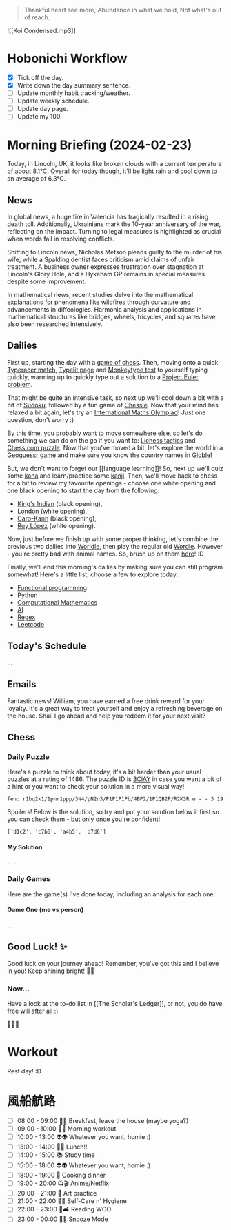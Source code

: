 > Thankful heart see more,
> Abundance in what we hold,
> Not what's out of reach.

![[Koi Condensed.mp3]]

# Hobonichi Workflow

- [x] Tick off the day.
- [x] Write down the day summary sentence.
- [ ] Update monthly habit tracking/weather.
- [ ] Update weekly schedule.
- [ ] Update day page.
- [ ] Update my 100.

# Morning Briefing (2024-02-23)

Today, in Lincoln, UK, it looks like broken clouds with a current temperature of about 8.1°C. Overall for today though, it'll be light rain and cool down to an average of 6.3°C.

## News

In global news, a huge fire in Valencia has tragically resulted in a rising death toll. Additionally, Ukrainians mark the 10-year anniversary of the war, reflecting on the impact. Turning to legal measures is highlighted as crucial when words fail in resolving conflicts.

Shifting to Lincoln news, Nicholas Metson pleads guilty to the murder of his wife, while a Spalding dentist faces criticism amid claims of unfair treatment. A business owner expresses frustration over stagnation at Lincoln's Glory Hole, and a Hykeham GP remains in special measures despite some improvement.

In mathematical news, recent studies delve into the mathematical explanations for phenomena like wildfires through curvature and advancements in diffeologies. Harmonic analysis and applications in mathematical structures like bridges, wheels, tricycles, and squares have also been researched intensively.

## Dailies

First up, starting the day with a [game of chess](https://www.chess.com/play/online). Then, moving onto a quick [Typeracer match](https://play.typeracer.com), [Typelit page](https://www.typelit.io/typing-console/Metamorphosis) and [Monkeytype test](https://monkeytype.com) to yourself typing quickly, warming up to quickly type out a solution to a [Project Euler problem](https://projecteuler.net/archives).

That might be quite an intensive task, so next up we'll cool down a bit with a bit of [Sudoku](https://www.dailysudoku.com/sudoku/play.shtml?today=1), followed by a fun game of [Chessle](https://jackli.gg/chessle/). Now that your mind has relaxed a bit again, let's try an [International Maths Olympiad](obsidian://open?vault=content&file=IMO%20Questions%2Fmds%2Fmds)! Just one question, don't worry :)

By this time, you probably want to move somewhere else, so let's do something we can do on the go if you want to: [Lichess tactics](https://lichess.org/study/topic/Tactics/hot) and [Chess.com puzzle](https://www.chess.com/puzzles). Now that you've moved a bit, let's explore the world in a [Geoguessr game](https://www.geoguessr.com) and make sure you know the country names in [Globle](https://globle-game.com)!

But, we don't want to forget our [[language learning]]! So, next up we'll quiz some [kana](https://kana-quiz.tofugu.com) and learn/practice some [kanji](https://www.wanikani.com/dashboard). Then, we'll move back to chess for a bit to review my favourite openings - choose one white opening and one black opening to start the day from the following:

- [King's Indian](https://www.youtube.com/watch?v=5XyayUs6J1M) (black opening),
- [London](https://www.youtube.com/watch?v=dksvHyyI_Vo) (white opening),
- [Caro-Kann](https://www.youtube.com/watch?v=0p_881Nwoo4) (black opening),
- [Ruy López](https://www.youtube.com/watch?v=csJKauwbYFk) (white opening).

Now, just before we finish up with some proper thinking, let's combine the previous two dailies into [Worldle](https://worldle.teuteuf.fr), then play the regular old [Wordle](https://www.nytimes.com/games/wordle/index.html). However - you're pretty bad with animal names. So, brush up on them [here](https://metazooa.com)! :D

Finally, we'll end this morning's dailies by making sure you can still program somewhat! Here's a little list, choose a few to explore today:

- [Functional programming](https://www.hackerrank.com/domains/fp)
- [Python](https://www.hackerrank.com/domains/python)
- [Computational Mathematics](https://www.hackerrank.com/domains/mathematics)
- [AI](https://www.hackerrank.com/domains/ai)
- [Regex](https://www.hackerrank.com/domains/regex)
- [Leetcode](https://leetcode.com/problemset/)

## Today's Schedule

...

## Emails

Fantastic news! William, you have earned a free drink reward for your loyalty. It's a great way to treat yourself and enjoy a refreshing beverage on the house. Shall I go ahead and help you redeem it for your next visit?

## Chess

### Daily Puzzle

Here's a puzzle to think about today, it's a bit harder than your usual puzzles at a rating of 1486. The puzzle ID is [3CiAY](https://lichess.org/training/3CiAY) in case you want a bit of a hint or you want to check your solution in a more visual way!

```chessboard
fen: r1bq2k1/1pnr1ppp/3N4/pN2n3/P1P1P1Pb/4BP2/1P1QB2P/R2K3R w - - 3 19
```

Spoilers! Below is the solution, so try and put your solution below it first so you can check them - but only once you're confident!

```spoiler-block
['d1c2', 'c7b5', 'a4b5', 'd7d6']
```

#### My Solution

```
...
```

### Daily Games

Here are the game(s) I've done today, including an analysis for each one:

#### Game One (me vs person)

...

## Good Luck! ✨

Good luck on your journey ahead! Remember, you've got this and I believe in you! Keep shining bright! 🌟✨

### Now...

Have a look at the to-do list in [[The Scholar's Ledger]], or not, you do have free will after all :)

🎉🌟🍦

# Workout

Rest day! :D

# 風船航路

- [ ] 08:00 - 09:00 🥫🍜 Breakfast, leave the house (maybe yoga?)
- [ ] 09:00 - 10:00 🏋🏻 Morning workout
- [ ] 10:00 - 13:00 👽👽 Whatever you want, homie :)
- [ ] 13:00 - 14:00 🥫🍜 Lunch!!
- [ ] 14:00 - 15:00 📚 Study time
- [ ] 15:00 - 18:00 👽👽 Whatever you want, homie :)
- [ ] 18:00 - 19:00 🍝 Cooking dinner
- [ ] 19:00 - 20:00 📺🎬 Anime/Netflix
- [ ] 20:00 - 21:00 🎨 Art practice
- [ ] 21:00 - 22:00 🚿🧼 Self-Care n' Hygiene
- [ ] 22:00 - 23:00 📖🛋 Reading WOO
- [ ] 23:00 - 00:00 🛌💤 Snooze Mode